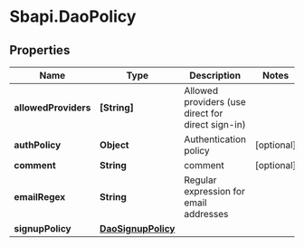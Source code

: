 # Sbapi.DaoPolicy

## Properties

Name | Type | Description | Notes
------------ | ------------- | ------------- | -------------
**allowedProviders** | **[String]** | Allowed providers (use direct for direct sign-in) | 
**authPolicy** | **Object** | Authentication policy | [optional] 
**comment** | **String** | comment | [optional] 
**emailRegex** | **String** | Regular expression for email addresses | 
**signupPolicy** | [**DaoSignupPolicy**](DaoSignupPolicy.md) |  | 


